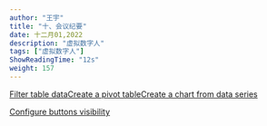 ```yaml
---
author: "王宇"
title: "十、会议纪要"
date: 十二月01,2022
description: "虚拟数字人"
tags: ["虚拟数字人"]
ShowReadingTime: "12s"
weight: 157
---
```

[Filter table data](#)[Create a pivot table](#)[Create a chart from data series](#)

[Configure buttons visibility](/users/tfac-settings.action)
